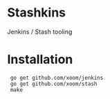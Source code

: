 Stashkins
=========

Jenkins / Stash tooling

Installation
============

     go get github.com/xoom/jenkins
     go get github.com/xoom/stash
     make
